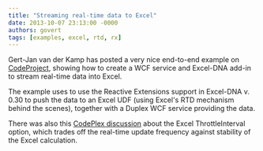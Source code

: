 ```yaml
---
title: "Streaming real-time data to Excel"
date: 2013-10-07 23:13:00 -0000
authors: govert
tags: [examples, excel, rtd, rx]
---
```

Gert-Jan van der Kamp has posted a very nice end-to-end example on [CodeProject][codeproject-streaming], showing how to create a WCF service and Excel-DNA add-in to stream real-time data into Excel.

The example uses to use the Reactive Extensions support in Excel-DNA v. 0.30 to push the data to an Excel UDF (using Excel's RTD mechanism behind the scenes), together with a Duplex WCF service providing the data.

There was also this [CodePlex discussion][codeplex-460904] about the Excel ThrottleInterval option, which trades off the real-time update frequency against stability of the Excel calculation.

[codeproject-streaming]: http://www.codeproject.com/Articles/662009/Streaming-realtime-data-to-Excel
[codeplex-460904]: https://exceldna.codeplex.com/discussions/460904
